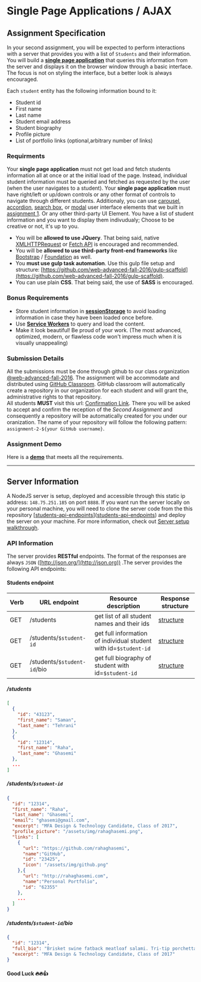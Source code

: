 # Single Page Applications / AJAX

## Assignment Specification

In your second assignment, you will be expected to perform interactions with a server that provides you with a list of `Students` and their information. You will build a [**single page application**](https://en.wikipedia.org/wiki/Single-page_application) that queries this information from the server and displays it on the browser window through a basic interface. The focus is not on styling the interface, but a better look is always encouraged.

Each `student` entity has the following information bound to it:

- Student id
- First name
- Last name
- Student email address
- Student biography
- Profile picture
- List of portfolio links (optional,arbitrary number of links)

### Requirments

Your **single page application** must not get load and fetch students information all at once or at the initial load of the page. Instead, individual student information must be queried and fetched as requested by the user (when the user navigates to a student). Your **single page application** must have right/left or up/down controls or any other format of controls to navigate through different students. Additionaly, you can use [carousel](https://github.com/samantehrani/simple-carousel), [accordion](https://github.com/samantehrani/simple-accordion), [search box](), or [modal](https://github.com/samantehrani/simple-modal) user interface elements that we built in [assignment 1](https://github.com/web-advanced-fall-2016/assignment-1-spec). Or any other third-party UI Element. You have a list of student information and you want to display them indivudualy; Choose to be creative or not, it's up to you.

- You will be **allowed to use JQuery**. That being said, native [XMLHTTPRequest](https://developer.mozilla.org/en-US/docs/Web/API/XMLHttpRequest) or [Fetch API](https://developer.mozilla.org/en-US/docs/Web/API/Fetch_API) is encouraged and recommended. 
- You will be **allowed to use third-party front-end frameworks** like [Bootstrap](http://getbootstrap.com/) / [Foundation](http://foundation.zurb.com/) as well.
- You **must use gulp task automation**. Use this gulp file setup and structure: [https://github.com/web-advanced-fall-2016/gulp-scaffold](https://github.com/web-advanced-fall-2016/gulp-scaffold).
- You can use plain **CSS**. That being said, the use of **SASS** is encouraged. 

### Bonus Requirements

- Store student information in **[sessionStorage](https://developer.mozilla.org/en-US/docs/Web/API/Window/sessionStorage)** to avoid loading information in case they have been loaded once before.
- Use **[Service Workers](https://developer.mozilla.org/en-US/docs/Web/API/Service_Worker_API)** to query and load the content.
- Make it look beautiful! Be proud of your work. (The most advanced, optimized, modern, or flawless code won't impress much when it is visually unappealing)  

### Submission Details

All the submissions must be done through github to our class organization [@web-advanced-fall-2016](https://github.com/web-advanced-fall-2016). The assignment will be accommodate and distributed using [GitHub Classroom](https://classroom.github.com/). GitHub classroom will automatically create a repository in our organization for each student and will grant the, administrative rights to that repository.    
All students **MUST** visit this url: [Confirmation Link](https://classroom.github.com/assignment-invitations/b8a28fbffea8c86e797dee1654fd8234). There you will be asked to accept and confirm the reception of the *Second Assignment* and consequently a repository will be automatically created for you under our oranization. The name of your repository will follow the following pattern: `assignment-2-${your GitHub username}`.

### Assignment Demo 

Here is a **[demo](https://148.75.251.185:8888/public)** that meets all the requirements. 

------

## Server Information

A NodeJS server is setup, deployed and accessible through this static ip address: `148.75.251.185` on port `8888`. If you want run the server locally on your personal machine, you will need to clone the server code from the this repository [[students-api-endpoints](https://github.com/samantehrani/students-api-endpoints)]([students-api-endpoints](https://github.com/samantehrani/students-api-endpoints)) and deploy the server on your machine. For more information, check out [Server setup walkthrough]([students-api-endpoints](https://github.com/samantehrani/students-api-endpoints)).

### API Information

The server provides **RESTful** endpoints. The format of the responses are always `JSON` ([http://json.org/](http://json.org)) .The server provides the following API endpoints:

#### Students endpoint

| Verb | URL endpoint                | Resource description                     | Response structure                       |
| :--- | --------------------------- | ---------------------------------------- | ---------------------------------------- |
| GET  | /students                   | get list of all student names and their ids | [structure](https://github.com/web-advanced-fall-2016/assignment-2-spec/blob/master/README.md#students) |
| GET  | /students/`$student-id`     | get full information of individual student with id=`$student-id` | [structure](https://github.com/web-advanced-fall-2016/assignment-2-spec/blob/master/README.md#studentsstudent-id) |
| GET  | /students/`$student-id`/bio | get full biography of student with id=`$student-id` | [structure](https://github.com/web-advanced-fall-2016/assignment-2-spec/blob/master/README.md#studentsstudent-idbio) |

##### /students

```json
[
  {
    "id": "43123",
    "first_name": "Saman",
    "last_name": "Tehrani"
  },
  {
	"id": "12314",
    "first_name": "Raha",
    "last_name": "Ghasemi"
  },
  ...
]
```

##### /students/`$student-id`

```json
{
  "id": "12314",
  "first_name": "Raha",
  "last_name": "Ghasemi",
  "email": "ghasemi@gmail.com",
  "excerpt": "MFA Design & Technology Candidate, Class of 2017",
  "profile_picture": "/assets/img/rahaghasemi.png",
  "links": [
	{
	  "url": "https://github.com/rahaghasemi",
      "name":"GitHub",
  	  "id": "23425",
      "icon": "/assets/img/github.png"
    },{
      "url": "http://rahaghasemi.com",
      "name":"Personal Portfolio",
  	  "id": "62355"
    },
    ...
  ]
}
```

##### /students/`$student-id`/bio

```json
{
  "id": "12314",
  "full_bio": "Brisket swine fatback meatloaf salami. Tri-tip porchetta turkey short ribs meatloaf. Flank pastrami andouille frankfurter biltong chuck. Pork loin meatball bresaola ham fatback swine, porchetta ground round shank t-bone beef spare ribs chuck salami hamburger.",
  "excerpt": "MFA Design & Technology Candidate, Class of 2017"
}
```



#### Good Luck :fire::fire::thumbsup: 
